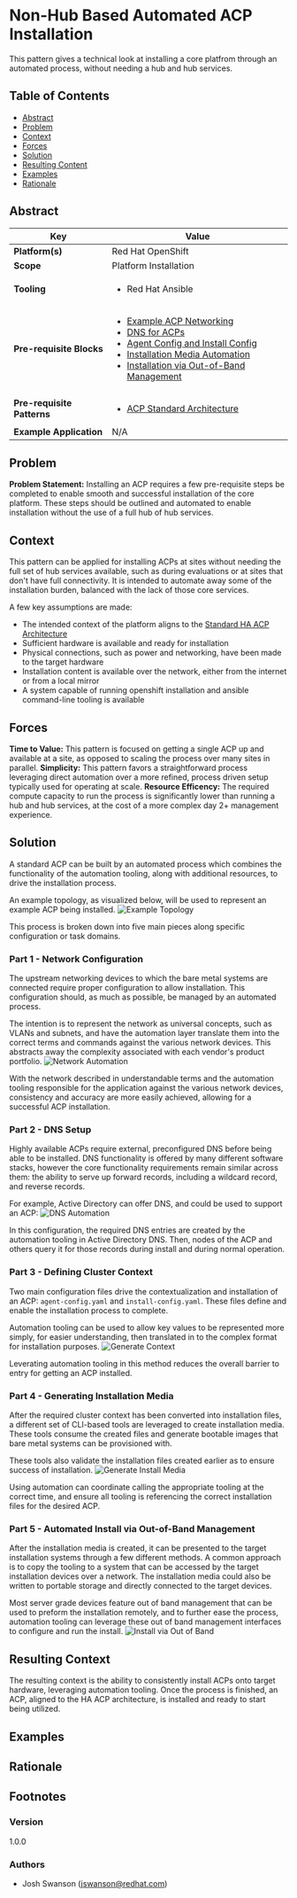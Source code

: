 # Non-Hub Based Automated ACP Installation
This pattern gives a technical look at installing a core platfrom through an automated process, without needing a hub and hub services.

## Table of Contents
* [Abstract](#abstract)
* [Problem](#problem)
* [Context](#context)
* [Forces](#forces)
* [Solution](#solution)
* [Resulting Content](#resulting-context)
* [Examples](#examples)
* [Rationale](#rationale)

## Abstract
| Key | Value |
| --- | --- |
| **Platform(s)** | Red Hat OpenShift |
| **Scope** | Platform Installation |
| **Tooling** | <ul><li>Red Hat Ansible</li></ul> |
| **Pre-requisite Blocks** | <ul><li>[Example ACP Networking](../../blocks/example-network-config/README.md)</li><li>[DNS for ACPs](../../blocks/dns-for-acp/README.md)</li><li>[Agent Config and Install Config](../../blocks/agent-config-and-install-config/README.md)</li><li>[Installation Media Automation](../../blocks/install-media-playbook/README.md)</li><li>[Installation via Out-of-Band Management](../../blocks/install-via-oob/README.md)</li></ul> |
| **Pre-requisite Patterns** | <ul><li>[ACP Standard Architecture](../acp-standardized-architecture-ha/README.md)</li></ul> |
| **Example Application** | N/A |

## Problem
**Problem Statement:** Installing an ACP requires a few pre-requisite steps be completed to enable smooth and successful installation of the core platform. These steps should be outlined and automated to enable installation without the use of a full hub of hub services.

## Context
This pattern can be applied for installing ACPs at sites without needing the full set of hub services available, such as during evaluations or at sites that don't have full connectivity. It is intended to automate away some of the installation burden, balanced with the lack of those core services.

A few key assumptions are made:
- The intended context of the platform aligns to the [Standard HA ACP Architecture](../acp-standardized-architecture-ha/README.md)
- Sufficient hardware is available and ready for installation
- Physical connections, such as power and networking, have been made to the target hardware
- Installation content is available over the network, either from the internet or from a local mirror
- A system capable of running openshift installation and ansible command-line tooling is available

## Forces
**Time to Value:** This pattern is focused on getting a single ACP up and available at a site, as opposed to scaling the process over many sites in parallel.
**Simplicity:** This pattern favors a straightforward process leveraging direct automation over a more refined, process driven setup typically used for operating at scale.
**Resource Efficency:** The required compute capacity to run the process is significantly lower than running a hub and hub services, at the cost of a more complex day 2+ management experience.

## Solution
A standard ACP can be built by an automated process which combines the functionality of the automation tooling, along with additional resources, to drive the installation process.

An example topology, as visualized below, will be used to represent an example ACP being installed.
![Example Topology](./.images/topology.png)


This process is broken down into five main pieces along specific configuration or task domains.

### Part 1 - Network Configuration
The upstream networking devices to which the bare metal systems are connected require proper configuration to allow installation. This configuration should, as much as possible, be managed by an automated process.

The intention is to represent the network as universal concepts, such as VLANs and subnets, and have the automation layer translate them into the correct terms and commands against the various network devices. This abstracts away the complexity associated with each vendor's product portfolio.
![Network Automation](./.images/network-automation.png)

With the network described in understandable terms and the automation tooling responsible for the application against the various network devices, consistency and accuracy are more easily achieved, allowing for a successful ACP installation.

### Part 2 - DNS Setup
Highly available ACPs require external, preconfigured DNS before being able to be installed. DNS functionality is offered by many different software stacks, however the core functionality requirements remain similar across them: the ability to serve up forward records, including a wildcard record, and reverse records.

For example, Active Directory can offer DNS, and could be used to support an ACP:
![DNS Automation](./.images/dns-automation.png)

In this configuration, the required DNS entries are created by the automation tooling in Active Directory DNS. Then, nodes of the ACP and others query it for those records during install and during normal operation.

### Part 3 - Defining Cluster Context
Two main configuration files drive the contextualization and installation of an ACP: `agent-config.yaml` and `install-config.yaml`. These files define and enable the installation process to complete.

Automation tooling can be used to allow key values to be represented more simply, for easier understanding, then translated in to the complex format for installation purposes.
![Generate Context](./.images/generate-context.png)

Leverating automation tooling in this method reduces the overall barrier to entry for getting an ACP installed.

### Part 4 - Generating Installation Media
After the required cluster context has been converted into installation files, a different set of CLI-based tools are leveraged to create installation media. These tools consume the created files and generate bootable images that bare metal systems can be provisioned with.

These tools also validate the installation files created earlier as to ensure success of installation.
![Generate Install Media](./.images/generate-install-media.png)

Using automation can coordinate calling the appropriate tooling at the correct time, and ensure all tooling is referencing the correct installation files for the desired ACP.

### Part 5 - Automated Install via Out-of-Band Management
After the installation media is created, it can be presented to the target installation systems through a few different methods. A common approach is to copy the tooling to a system that can be accessed by the target installation devices over a network. The installation media could also be written to portable storage and directly connected to the target devices.

Most server grade devices feature out of band management that can be used to preform the installation remotely, and to further ease the process, automation tooling can leverage these out of band management interfaces to configure and run the install.
![Install via Out of Band](./.images/out-of-band-install.png)

## Resulting Context
The resulting context is the ability to consistently install ACPs onto target hardware, leveraging automation tooling. Once the process is finished, an ACP, aligned to the HA ACP architecture, is installed and ready to start being utilized.

## Examples

## Rationale

## Footnotes

### Version
1.0.0

### Authors
- Josh Swanson (jswanson@redhat.com)
